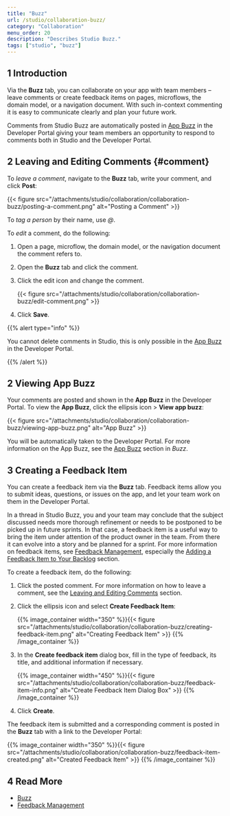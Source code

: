 ```yaml
---
title: "Buzz"
url: /studio/collaboration-buzz/
category: "Collaboration"
menu_order: 20
description: "Describes Studio Buzz."
tags: ["studio", "buzz"]
---
```


## 1 Introduction 

Via the **Buzz** tab, you can collaborate on your app with team members – leave comments  or create feedback items on pages, microflows, the domain model, or a navigation document. With such in-context commenting it is easy to communicate clearly and plan your future work. 

Comments from Studio Buzz are automatically posted in [App Buzz](/developerportal/collaborate/buzz/#app-buzz) in the Developer Portal giving your team members an opportunity to respond to comments both in Studio and the Developer Portal. 

## 2 Leaving and Editing Comments {#comment}

To *leave a comment*, navigate to the **Buzz** tab, write your comment, and click **Post**:

{{< figure src="/attachments/studio/collaboration/collaboration-buzz/posting-a-comment.png" alt="Posting a Comment" >}}

To *tag a person* by their name, use *@*. 

To *edit* a comment, do the following:

1. Open a page, microflow, the domain model, or the navigation document the comment refers to.

2. Open the **Buzz** tab and click the comment.

3.  Click the edit icon and change the comment.

    {{< figure src="/attachments/studio/collaboration/collaboration-buzz/edit-comment.png" >}}

4. Click **Save**. 

{{% alert type="info" %}}

You cannot delete comments in Studio, this is only possible in the [App Buzz](/developerportal/collaborate/buzz/#app-buzz) in the Developer Portal.  

{{% /alert %}}

## 2 Viewing App Buzz

Your comments are posted and shown in the **App Buzz** in the Developer Portal. To view the **App Buzz**, click the ellipsis icon > **View app buzz**:

{{< figure src="/attachments/studio/collaboration/collaboration-buzz/viewing-app-buzz.png" alt="App Buzz" >}}

You will be automatically taken to the Developer Portal. For more information on the App Buzz, see the [App Buzz](/developerportal/collaborate/buzz/#app-buzz) section in *Buzz*.  

## 3 Creating a Feedback Item

You can create a feedback item via the **Buzz** tab. Feedback items allow you to submit ideas, questions, or issues on the app, and let your team work on them in the Developer Portal. 

In a thread in Studio Buzz, you and your team may conclude that the subject discussed needs more thorough refinement or needs to be postponed to be picked up in future sprints. In that case, a feedback item is a useful way to bring the item under attention of the product owner in the team. From there it can evolve into a story and be planned for a sprint. For more information on feedback items, see [Feedback Management](/developerportal/collaborate/feedback/), especially the [Adding a Feedback Item to Your Backlog](/developerportal/collaborate/feedback/#adding) section.  

To create a feedback item, do the following:

1. Click the posted comment. For more information on how to leave a comment, see the [Leaving and Editing Comments](#comment) section.

2.  Click the ellipsis icon and select **Create Feedback Item**:

	{{% image_container width="350" %}}{{< figure src="/attachments/studio/collaboration/collaboration-buzz/creating-feedback-item.png" alt="Creating Feedback Item" >}}
	{{% /image_container %}}
	
3.  In the **Create feedback item** dialog box, fill in the type of feedback, its title, and additional information if necessary.

    {{% image_container width="450" %}}{{< figure src="/attachments/studio/collaboration/collaboration-buzz/feedback-item-info.png" alt="Create Feedback Item Dialog Box" >}}
    {{% /image_container %}}

4. Click **Create**.

The feedback item is submitted and a corresponding comment is posted in the **Buzz** tab with a link to the Developer Portal:

{{% image_container width="350" %}}{{< figure src="/attachments/studio/collaboration/collaboration-buzz/feedback-item-created.png" alt="Created Feedback Item" >}}
{{% /image_container %}}

## 4 Read More

* [Buzz](/developerportal/collaborate/buzz/)
* [Feedback Management](/developerportal/collaborate/feedback/)
